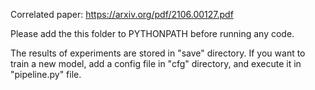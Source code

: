 Correlated paper: https://arxiv.org/pdf/2106.00127.pdf

Please add the this folder to PYTHONPATH before running any code.

The results of experiments are stored in "save" directory.
If you want to train a new model, add a config file in "cfg" directory, and execute it in "pipeline.py" file.
